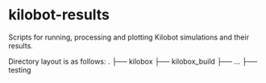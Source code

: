 # kilobot-results
Scripts for running, processing and plotting Kilobot simulations and their results.


Directory layout is as follows:
.
├── kilobox
├── kilobox_build
├── ...
├── testing
